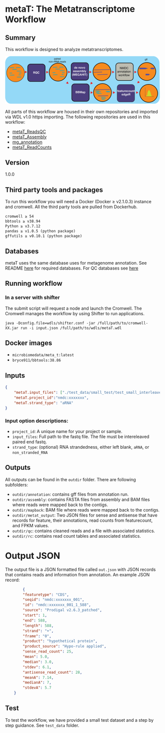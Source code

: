 # metaT: The Metatranscriptome Workflow

## Summary
This workflow is designed to analyze metatranscriptomes.

![metatranscriptomics workflow](docs/metaT_figure.png)

All parts of this workflow are housed in their own repositories and imported via WDL v1.0 https importing. 
The following repositories are used in this workflow:
 - [metaT_ReadsQC](https://github.com/microbiomedata/metaT_ReadsQC)
 - [metaT_Assembly](https://github.com/microbiomedata/metaT_Assembly)
 - [mg_annotation](https://github.com/microbiomedata/mg_annotation)
 - [metaT_ReadCounts](https://github.com/microbiomedata/metaT_ReadCounts)

## Version
1.0.0

## Third party tools and packages
To run this workflow you will need a Docker (Docker ≥ v2.1.0.3) instance and cromwell. All the third party tools are pulled from Dockerhub.

```
cromwell ≥ 54
bbtools ≥ v38.94
Python ≥ v3.7.12
pandas ≥ v1.0.5 (python package)
gffutils ≥ v0.10.1 (python package)
```

## Databases
metaT uses the same database uses for metagenome annotation. See README [here](https://github.com/microbiomedata/mg_annotation) for required databases. For QC databases see [here](https://github.com/microbiomedata/ReadsQC.)


## Running workflow

###  In a server with shifter
The submit script will request a node and launch the Cromwell.  The Cromwell manages the workflow by using Shifter to run applications.


```
java -Dconfig.file=wdls/shifter.conf -jar /full/path/to/cromwell-XX.jar run -i input.json /full/path/to/wdls/metaT.wdl

```


## Docker images

- `microbiomedata/meta_t:latest`
- `bryce911/bbtools:38.86`


## Inputs

```json
{
    "metaT.input_files": ["./test_data/small_test/test_small_interleave.fastq.gz"],
    "metaT.project_id":"nmdc:xxxxxxx",
    "metaT.strand_type": "aRNA"
}
```
### Input option descriptions:
- `project_id`: A unique name for your project or sample.
- `input_files`: Full path to the fastq file. The file must be intereleaved paired end fastq.
- `strand_type`: (optional) RNA strandedness, either left blank, `aRNA`, or `non_stranded_RNA`

## Outputs
All outputs can be found in the `outdir` folder. There are following subfolders:
- `outdir/annotation`: contains gff files from annotation run.
- `outdir/assembly`: contains FASTA files from assembly and BAM files where reads were mapped back to the contigs.
- `outdir/mapback`: BAM file where reads were mapped back to the contigs.
- `outdir/metat_output`: Two JSON files for sense and antisense that have records for feature, their annotations, read counts from featurecount, and FPKM values. 
- `outdir/qc`: contains cleaned reads and a file with associated statistics.
- `outdir/rc`: contains read count tables and associated statistics.

# Output JSON
The output file is a JSON formatted file called `out.json` with JSON records that contains reads and information from annotation. An example JSON record:
```json
        {
        "featuretype": "CDS",
        "seqid": "nmdc:xxxxxxx_001",
        "id": "nmdc:xxxxxxx_001_1_588",
        "source": "Prodigal v2.6.3_patched",
        "start": 1,
        "end": 588,
        "length": 588,
        "strand": "+",
        "frame": "0",
        "product": "hypothetical protein",
        "product_source": "Hypo-rule applied",
        "sense_read_count": 25,
        "mean": 5.0,
        "median": 3.0,
        "stdev": 6.1,
        "antisense_read_count": 28,
        "meanA": 7.14,
        "medianA": 7,
        "stdevA": 5.7
    }

```

## Test 
To test the workflow, we have provided a small test dataset and a step by step guidance. See `test_data` folder.

